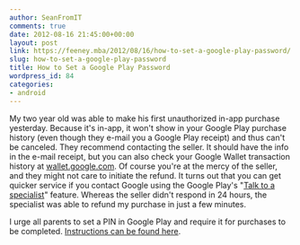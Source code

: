 ```yaml
---
author: SeanFromIT
comments: true
date: 2012-08-16 21:45:00+00:00
layout: post
link: https://feeney.mba/2012/08/16/how-to-set-a-google-play-password/
slug: how-to-set-a-google-play-password
title: How to Set a Google Play Password
wordpress_id: 84
categories:
- android
---
```


My two year old was able to make his first unauthorized in-app purchase yesterday. Because it's in-app, it won't show in your Google Play purchase history (even though they e-mail you a Google Play receipt) and thus can't be canceled. They recommend contacting the seller. It should have the info in the e-mail receipt, but you can also check your Google Wallet transaction history at [wallet.google.com](https://wallet.google.com/). Of course you're at the mercy of the seller, and they might not care to initiate the refund. It turns out that you can get quicker service if you contact Google using the Google Play's "[Talk to a specialist](https://support.google.com/googleplay/bin/request.py?contact_type=contact_policy&policy=apps)" feature. Whereas the seller didn't respond in 24 hours, the specialist was able to refund my purchase in just a few minutes.  
  
I urge all parents to set a PIN in Google Play and require it for purchases to be completed. [Instructions can be found here](http://www.gottabemobile.com/2012/07/26/how-to-password-protect-google-play-purchases-on-the-nexus-7/).
